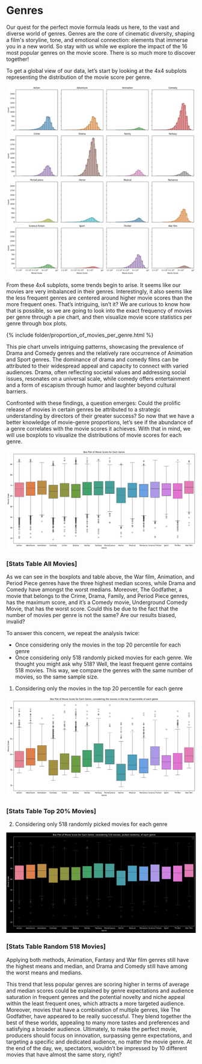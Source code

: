 # Genres

Our quest for the perfect movie formula leads us here, to the vast and diverse world of genres. Genres are the core of cinematic diversity, shaping a film's storyline, tone, and emotional connection: elements that immerse you in a new world. 
So stay with us while we explore the impact of the 16 most popular genres on the movie score. There is so much more to discover together! 

To get a global view of our data, let’s start by looking at the 4x4 subplots representing the distribution of the movie score per genre.

![4x4 Plots](/assets/images/needed.jpg)

From these 4x4 subplots, some trends begin to arise. It seems like our movies are very imbalanced in their genres. Interestingly, it also seems like the less frequent genres are centered around higher movie scores than the more frequent ones. That’s intriguing, isn’t it? We are curious to know how that is possible, so we are going to look into the exact frequency of movies per genre through a pie chart, and then visualize movie score statistics per genre through box plots. 

{% include folder/proportion_of_movies_per_genre.html %}

This pie chart unveils intriguing patterns, showcasing the prevalence of Drama and Comedy genres and the relatively rare occurrence of Animation and Sport genres. The dominance of drama and comedy films can be attributed to their widespread appeal and capacity to connect with varied audiences. Drama, often reflecting societal values and addressing social issues, resonates on a universal scale, while comedy offers entertainment and a form of escapism through humor and laughter beyond cultural barriers. 

Confronted with these findings, a question emerges: Could the prolific release of movies in certain genres be attributed to a strategic understanding by directors of their greater success? So now that we have a better knowledge of movie-genre proportions, let’s see if the abundance of a genre correlates with the movie scores it achieves. With that in mind, we will use boxplots to visualize the distributions of movie scores for each genre. 

![Box Plots All](/assets/images/box_plot_of_movie_score_per_genre.jpg)

### [Stats Table All Movies]

As we can see in the boxplots and table above, the War film, Animation, and Period Piece genres have the three highest median scores, while Drama and Comedy have amongst the worst medians. Moreover, The Godfather, a movie that belongs to the Crime, Drama, Family, and Period Piece genres, has the maximum score, and it’s a Comedy movie, Underground Comedy Movie, that has the worst score. 
Could this be due to the fact that the number of movies per genre is not the same? Are our results biased, invalid? 

To answer this concern, we repeat the analysis twice: 
* Once considering only the movies in the top 20 percentile for each genre
* Once considering only 518 randomly picked movies for each genre. We thought you might ask why 518? Well, the least frequent genre contains 518 movies. This way, we compare the genres with the same number of movies, so the same sample size. 

1. Considering only the movies in the top 20 percentile for each genre

![box_plot_of_movie_score_per_genre_top_20.png](/assets/images/box_plot_of_movie_score_per_genre_top_20.png)

### [Stats Table Top 20% Movies]

2. Considering only 518 randomly picked movies for each genre

![box_plot_of_movie_score_per_genre_random_518.jpg](/assets/images/box_plot_of_movie_score_per_genre_random_518.png)

### [Stats Table Random 518 Movies]

Applying both methods, Animation, Fantasy and War film genres still have the highest means and median, and Drama and Comedy still have among the worst means and medians.

This trend that less popular genres are scoring higher in terms of average and median scores could be explained by genre expectations and audience saturation in frequent genres and the potential novelty and niche appeal within the least frequent ones, which attracts a more targeted audience. Moreover, movies that have a combination of multiple genres, like The Godfather, have appeared to be really successful. They blend together the best of these worlds, appealing to many more tastes and preferences and satisfying a broader audience. Ultimately, to make the perfect movie, producers should focus on innovation, surpassing genre expectations, and targeting a specific and dedicated audience, no matter the movie genre. At the end of the day, we, spectators, wouldn’t be impressed by 10 different movies that have almost the same story, right?  


